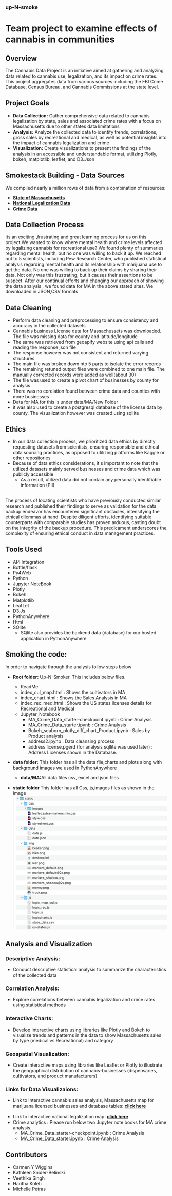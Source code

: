 ### up-N-smoke
# Team project to examine effects of cannabis in communities

## Overview
The Cannabis Data Project is an initiative aimed at gathering and analyzing data related to cannabis use, legalization, and its impact on crime rates. This project aggregates data from various sources including the FBI Crime Database, Census Bureau, and Cannabis Commissions at the state level.

## Project Goals
- <strong>Data Collection:</strong> Gather comprehensive data related to cannabis legalization by state, sales and associated crime rates with a focus on Massachusetts due to other states data limitations
- <strong>Analysis:</strong> Analyze the collected data to identify trends, correlations, gross sales by recreational and medical, as well as  potential insights into the impact of cannabis legalization and crime
- <strong>Visualization:</strong> Create visualizations to present the findings of the analysis in an accessible and understandable format, utilizing Plotly, bokeh, matplotlib, leaflet, and D3.Json

## Smokestack Building - Data Sources
We compiled nearly a million rows of data from a combination of resources:

- <a href='https://masscannabiscontrol.com/open-data/data-catalog/'><strong>State of Massachusetts</strong></a><br>
- <a href='https://https://mjbizdaily.com/map-of-us-marijuana-legalization-by-state/'><strong>National Legalization Data</strong></a><br>
- <a href='https://data.boston.gov/dataset/crime-incident-reports-august-2015-to-date-source-ne[…]resource/313e56df-6d77-49d2-9c49-ee411f10cf58?inner_span=True'><strong>Crime Data</strong></a><br>

## Data Collection Process

Its an exciting ,frustrating and great learning process for us on this project.We wanted to know where mental health and crime levels affected by legalizing cannabis for recreational use? We found plenty of summaries regarding mental health, but no one was willing to back it up. We reached out to 5 scientists, including Pew Research Center, who published statistical analysis regarding mental health and its relationship with marijuana use to get the data.  No one was willing to back up their claims by sharing their data. Not only was this frustrating, but it causes their assertions to be suspect. After our continual efforts and changing our approach of showing the data analysis , we found data for MA in the above stated sites. We downloaded in JSON,CSV formats

## Data Cleaning
- Perform data cleaning and preprocessing to ensure consistency and accuracy in the collected datasets
- Cannabis business License data for Massachussets was downloaded. The file was missing data for county and latitude/longitude
- The same was retrieved from geoapify website using api calls and reading the response json file
- The response however was not consistent and returned varying structures
- The main file was broken down nto 5 parts to isolate the error records
- The remaining retuned output files were combined to one main file. The manually corrected records were added as well(about 30)
- The file was used to create a pivot chart of businesses by county for analysis
- There was no corelation found between crime data and counties with more businesses
- Data for MA for this is under data/MA/New Folder
- it was also used to create a postgresql database of the license data by county. The visualization however was created using sqllite 
## Ethics
- In our data collection process, we prioritized data ethics by directly requesting datasets from scientists, ensuring responsible and ethical data sourcing practices, as opposed to utilizing platforms like Kaggle or other repositories
- Because of data ethics considerations, it's important to note that the utilized datasets mainly served businesses and crime data which was publicly accessible
  - As a result, utilized data did not contain any personally identifiable information (PII) <br>
<br>
The process of locating scientists who have previously conducted similar research and published their findings to serve as validation for the data backup endeavor has encountered significant obstacles, intensifying the ethical dilemmas at hand. Despite diligent efforts, identifying suitable counterparts with comparable studies has proven arduous, casting doubt on the integrity of the backup procedure. This predicament underscores the complexity of ensuring ethical conduct in data management practices.<br>

## Tools Used
- API Integration
- Bottle/flask
- Py4Web
- Python
- Jupyter NoteBook
- Plotly
- Bokeh
- Matplotlib
- LeafLet
- D3.Js
- PythonAnywhere
- Html
- SQlite
  - SQlite also provides the backend data (database) for our hosted application in PythonAnywhere
## Smoking  the code:
In order to navigate through the analysis follow steps below
- <strong> Root folder:</strong> Up-N-Smoker. This includes below files. 
  - ReadMe
  - index_cul_map.html : Shows the cultivators in MA 
  - index_chart.html   : Shows the Sales Analysis in MA
  - index_rec_med.html : Shows the US states licenses details for Recreational and Medical
  - Jupyter_Notebook 
    - MA_Crime_Data_starter-checkpoint.ipynb : Crime Analysis
    - MA_Crime_Data_starter.ipynb : Crime Analysis
    - Bokeh_seaborn_plotly_diff_chart_Product.ipynb : Sales by Product analysis
    - address2.ipynb : Data cleansing process
    - address license.pgerd (for analysis sqllite was used later) : Address Licenses shown in the Database.

- <strong> data folder:</strong> This folder has all the data file,charts and plots along with background images we used in PythonAnywhere
  - <strong>data/MA:</strong>All data files csv, excel and json files
- <strong> static folder </strong> This folder has all Css,.js,images files as shown in the image
![staticfolder](static/img/static_folder.png)

## Analysis and Visualization
### Descriptive Analysis: 
- Conduct descriptive statistical analysis to summarize the characteristics of the collected data
### Correlation Analysis: 
- Explore correlations between cannabis legalization and crime rates using statistical methods
### Interactive Charts:
- Develop interactive charts using libraries like Plotly and Bokeh to visualize trends and patterns in the data to show Massachusetts sales by type (medical vs Recreational) and category
### Geospatial Visualization: 
- Create interactive maps using libraries like Leaflet or Plotly to illustrate the geographical distribution of cannabis-businesses (dispensaries, cultivators, and product manufacturers)
### Links for Data Visualizaions:
- Link to interactive cannabis sales analysis, Massachusetts map for marijuana licensed businesses and database tables: <a href='https://haritha79.pythonanywhere.com/UpNsmoke/'><strong>click here</strong></a><br><br>
- Link to interactive national legalization map: <a href='https://haritha3679.github.io/up-N-smoke/'><strong>click here</strong></a>
- Crime analytics : Please run below two Jupyter note books for MA crime analysis.
    - MA_Crime_Data_starter-checkpoint.ipynb : Crime Analysis
    - MA_Crime_Data_starter.ipynb : Crime Analysis

## Contributors
- Carmen Y Wiggins  
- Kathleen Snider-Belinski
- Veethika Singh
- Haritha Koleti
- Michelle Petras



